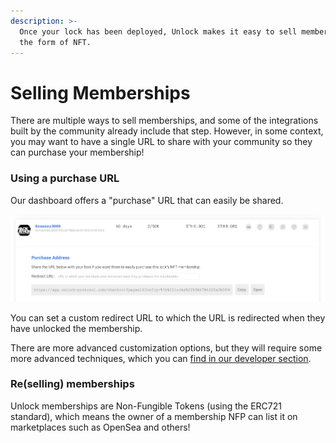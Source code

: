 ```yaml
---
description: >-
  Once your lock has been deployed, Unlock makes it easy to sell memberships in
  the form of NFT.
---
```


# Selling Memberships

There are multiple ways to sell memberships, and some of the integrations built by the community already include that step. However, in some context, you may want to have a single URL to share with your community so they can purchase your membership!

### Using a purchase URL

Our dashboard offers a "purchase" URL that can easily be shared. 

![The Purchase URL is visible on the dashboard](../.gitbook/assets/image%20%2828%29%20%282%29%20%281%29.png)

You can set a custom redirect URL to which the URL is redirected when they have unlocked the membership.

There are more advanced customization options, but they will require some more advanced techniques, which you can [find in our developer section](../developers/paywall/configuring-checkout.md).

### Re\(selling\) memberships

Unlock memberships are Non-Fungible Tokens \(using the ERC721 standard\), which means the owner of a membership NFP can list it on marketplaces such as OpenSea and others!

